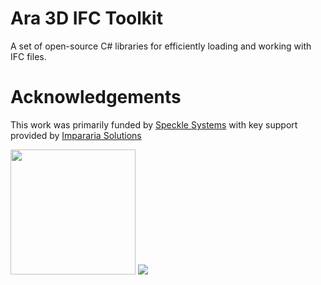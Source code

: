# Ara 3D IFC Toolkit

A set of open-source C# libraries for efficiently loading and working with IFC files.

# Acknowledgements 

This work was primarily funded by [Speckle Systems](https://speckle.systems/) 
with key support provided by [Impararia Solutions](https://www.impararia.com/) 

<image src="https://github.com/user-attachments/assets/76431694-9005-4344-a8fa-3a993aaf50ed" width="200" valign="center"/>
<image src="https://github.com/user-attachments/assets/79298b1e-4765-42aa-b345-1e88d776694a"/>

